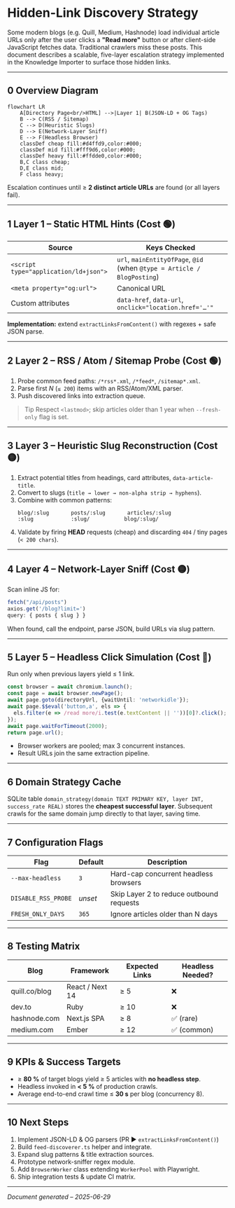 # Hidden-Link Discovery Strategy

Some modern blogs (e.g. Quill, Medium, Hashnode) load individual article URLs only after the user clicks a **"Read more"** button or after client-side JavaScript fetches data.  Traditional crawlers miss these posts.  This document describes a scalable, five-layer escalation strategy implemented in the Knowledge Importer to surface those hidden links.

---

## 0  Overview Diagram

```mermaid
flowchart LR
    A[Directory Page<br/>HTML] -->|Layer 1| B(JSON-LD + OG Tags)
    B --> C(RSS / Sitemap)
    C --> D(Heuristic Slugs)
    D --> E(Network-Layer Sniff)
    E --> F(Headless Browser)
    classDef cheap fill:#d4ffd9,color:#000;
    classDef mid fill:#fff9d6,color:#000;
    classDef heavy fill:#ffdde0,color:#000;
    B,C class cheap;
    D,E class mid;
    F class heavy;
```

Escalation continues until ≥ **2 distinct article URLs** are found (or all layers fail).

---

## 1  Layer 1 – Static HTML Hints (Cost 🟢)

| Source | Keys Checked |
|--------|--------------|
| `<script type="application/ld+json">` | `url`, `mainEntityOfPage`, `@id` (when `@type = Article / BlogPosting`) |
| `<meta property="og:url">` | Canonical URL |
| Custom attributes | `data-href`, `data-url`, `onclick="location.href='…'"` |

**Implementation:** extend `extractLinksFromContent()` with regexes + safe JSON parse.

---

## 2  Layer 2 – RSS / Atom / Sitemap Probe (Cost 🟢)

1. Probe common feed paths: `/*rss*.xml`, `/*feed*`, `/sitemap*.xml`.
2. Parse first *N* (`≤ 200`) items with an RSS/Atom/XML parser.
3. Push discovered links into extraction queue.

> Tip  Respect `<lastmod>`; skip articles older than 1 year when `--fresh-only` flag is set.

---

## 3  Layer 3 – Heuristic Slug Reconstruction (Cost 🟡)

1. Extract potential titles from headings, card attributes, `data-article-title`.
2. Convert to slugs (`title → lower → non-alpha strip → hyphens`).
3. Combine with common patterns:
   ```text
   blog/:slug       posts/:slug       articles/:slug
   :slug            :slug/           blog/:slug/
   ```
4. Validate by firing **HEAD** requests (cheap) and discarding `404` / tiny pages (`< 200 chars`).

---

## 4  Layer 4 – Network-Layer Sniff (Cost 🟡)

Scan inline JS for:
```js
fetch("/api/posts")
axios.get('/blog?limit=')
query: { posts { slug } }
```
When found, call the endpoint, parse JSON, build URLs via slug pattern.

---

## 5  Layer 5 – Headless Click Simulation (Cost 🔴)

Run only when previous layers yield ≤ 1 link.

```ts
const browser = await chromium.launch();
const page = await browser.newPage();
await page.goto(directoryUrl, {waitUntil: 'networkidle'});
await page.$$eval('button,a', els => {
  els.filter(e => /read more/i.test(e.textContent || ''))[0]?.click();
});
await page.waitForTimeout(2000);
return page.url();
```
* Browser workers are pooled; max 3 concurrent instances.
* Result URLs join the same extraction pipeline.

---

## 6  Domain Strategy Cache

SQLite table `domain_strategy(domain TEXT PRIMARY KEY, layer INT, success_rate REAL)` stores the **cheapest successful layer**.  Subsequent crawls for the same domain jump directly to that layer, saving time.

---

## 7  Configuration Flags

| Flag | Default | Description |
|------|---------|-------------|
| `--max-headless` | `3` | Hard-cap concurrent headless browsers |
| `DISABLE_RSS_PROBE` | _unset_ | Skip Layer 2 to reduce outbound requests |
| `FRESH_ONLY_DAYS` | `365` | Ignore articles older than N days |

---

## 8  Testing Matrix

| Blog | Framework | Expected Links | Headless Needed? |
|------|-----------|---------------|------------------|
| quill.co/blog | React / Next 14 | ≥ 5 | ❌ |
| dev.to | Ruby | ≥ 10 | ❌ |
| hashnode.com | Next.js SPA | ≥ 8 | ✅ (rare) |
| medium.com | Ember | ≥ 12 | ✅ (common) |

---

## 9  KPIs & Success Targets

* ≥ **80 %** of target blogs yield ≥ 5 articles with **no headless step**.
* Headless invoked in **< 5 %** of production crawls.
* Average end-to-end crawl time ≤ **30 s** per blog (concurrency 8).

---

## 10  Next Steps

1. Implement JSON-LD & OG parsers (PR ▶ `extractLinksFromContent()`)
2. Build `feed-discoverer.ts` helper and integrate.
3. Expand slug patterns & title extraction sources.
4. Prototype network-sniffer regex module.
5. Add `BrowserWorker` class extending `WorkerPool` with Playwright.
6. Ship integration tests & update CI matrix.

---

*Document generated – 2025-06-29* 